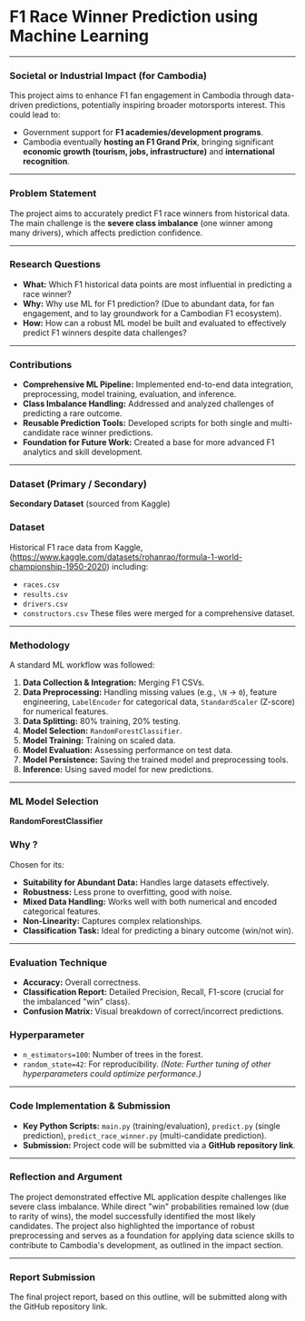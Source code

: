 # F1 Race Winner Prediction using Machine Learning

---

### Societal or Industrial Impact (for Cambodia)

This project aims to enhance F1 fan engagement in Cambodia through data-driven predictions, potentially inspiring broader motorsports interest. This could lead to:

- Government support for **F1 academies/development programs**.
- Cambodia eventually **hosting an F1 Grand Prix**, bringing significant **economic growth (tourism, jobs, infrastructure)** and **international recognition**.

---

### Problem Statement

The project aims to accurately predict F1 race winners from historical data. The main challenge is the **severe class imbalance** (one winner among many drivers), which affects prediction confidence.

---

### Research Questions

- **What:** Which F1 historical data points are most influential in predicting a race winner?
- **Why:** Why use ML for F1 prediction? (Due to abundant data, for fan engagement, and to lay groundwork for a Cambodian F1 ecosystem).
- **How:** How can a robust ML model be built and evaluated to effectively predict F1 winners despite data challenges?

---

### Contributions

- **Comprehensive ML Pipeline:** Implemented end-to-end data integration, preprocessing, model training, evaluation, and inference.
- **Class Imbalance Handling:** Addressed and analyzed challenges of predicting a rare outcome.
- **Reusable Prediction Tools:** Developed scripts for both single and multi-candidate race winner predictions.
- **Foundation for Future Work:** Created a base for more advanced F1 analytics and skill development.

---

### Dataset (Primary / Secondary)

**Secondary Dataset** (sourced from Kaggle)

### Dataset

Historical F1 race data from Kaggle,(https://www.kaggle.com/datasets/rohanrao/formula-1-world-championship-1950-2020) including:

- `races.csv`
- `results.csv`
- `drivers.csv`
- `constructors.csv`
  These files were merged for a comprehensive dataset.

---

### Methodology

A standard ML workflow was followed:

1.  **Data Collection & Integration:** Merging F1 CSVs.
2.  **Data Preprocessing:** Handling missing values (e.g., `\N` -> `0`), feature engineering, `LabelEncoder` for categorical data, `StandardScaler` (Z-score) for numerical features.
3.  **Data Splitting:** 80% training, 20% testing.
4.  **Model Selection:** `RandomForestClassifier`.
5.  **Model Training:** Training on scaled data.
6.  **Model Evaluation:** Assessing performance on test data.
7.  **Model Persistence:** Saving the trained model and preprocessing tools.
8.  **Inference:** Using saved model for new predictions.

---

### ML Model Selection

**RandomForestClassifier**

### Why ?

Chosen for its:

- **Suitability for Abundant Data:** Handles large datasets effectively.
- **Robustness:** Less prone to overfitting, good with noise.
- **Mixed Data Handling:** Works well with both numerical and encoded categorical features.
- **Non-Linearity:** Captures complex relationships.
- **Classification Task:** Ideal for predicting a binary outcome (win/not win).

---

### Evaluation Technique

- **Accuracy:** Overall correctness.
- **Classification Report:** Detailed Precision, Recall, F1-score (crucial for the imbalanced "win" class).
- **Confusion Matrix:** Visual breakdown of correct/incorrect predictions.

### Hyperparameter

- `n_estimators=100`: Number of trees in the forest.
- `random_state=42`: For reproducibility.
  _(Note: Further tuning of other hyperparameters could optimize performance.)_

---

### Code Implementation & Submission

- **Key Python Scripts:** `main.py` (training/evaluation), `predict.py` (single prediction), `predict_race_winner.py` (multi-candidate prediction).
- **Submission:** Project code will be submitted via a **GitHub repository link**.

---

### Reflection and Argument

The project demonstrated effective ML application despite challenges like severe class imbalance. While direct "win" probabilities remained low (due to rarity of wins), the model successfully identified the most likely candidates. The project also highlighted the importance of robust preprocessing and serves as a foundation for applying data science skills to contribute to Cambodia's development, as outlined in the impact section.

---

### Report Submission

The final project report, based on this outline, will be submitted along with the GitHub repository link.
